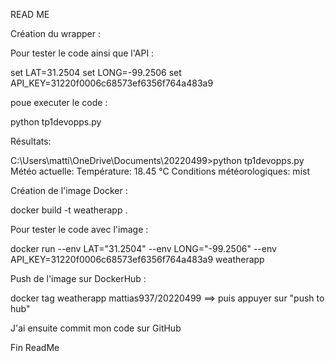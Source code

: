 READ ME

Création du wrapper :

Pour tester le code ainsi que l'API :

set LAT=31.2504 
set LONG=-99.2506
set API_KEY=31220f0006c68573ef6356f764a483a9

poue executer le code :

python tp1devopps.py

Résultats: 

C:\Users\matti\OneDrive\Documents\20220499>python tp1devopps.py
Météo actuelle:
Température: 18.45 °C
Conditions météorologiques: mist


Création de l'image Docker :

docker build -t weatherapp .

Pour tester le code avec l'image : 

docker run --env LAT="31.2504" --env LONG="-99.2506" --env API_KEY=31220f0006c68573ef6356f764a483a9 weatherapp

Push de l'image sur DockerHub :

docker tag weatherapp mattias937/20220499
==> puis appuyer sur "push to hub"


J'ai ensuite commit mon code sur GitHub 

Fin ReadMe
